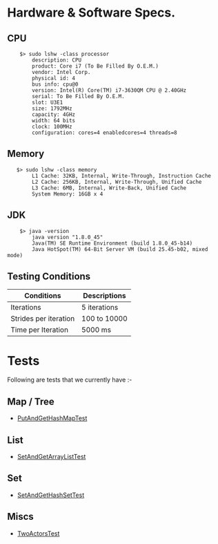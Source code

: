 # Hardware & Software Specs.

## CPU
```
    $> sudo lshw -class processor
        description: CPU
        product: Core i7 (To Be Filled By O.E.M.)
        vendor: Intel Corp.
        physical id: 4
        bus info: cpu@0
        version: Intel(R) Core(TM) i7-3630QM CPU @ 2.40GHz
        serial: To Be Filled By O.E.M.
        slot: U3E1
        size: 1792MHz
        capacity: 4GHz
        width: 64 bits
        clock: 100MHz
        configuration: cores=4 enabledcores=4 threads=8
```

## Memory
```
   $> sudo lshw -class memory
        L1 Cache: 32KB, Internal, Write-Through, Instruction Cache
        L2 Cache: 256KB, Internal, Write-Through, Unified Cache
        L3 Cache: 6MB, Internal, Write-Back, Unified Cache
        System Memory: 16GB x 4
```


## JDK
```
    $> java -version
        java version "1.8.0_45"
        Java(TM) SE Runtime Environment (build 1.8.0_45-b14)
        Java HotSpot(TM) 64-Bit Server VM (build 25.45-b02, mixed mode)
```

## Testing Conditions
Conditions                        | Descriptions
--------------------------------- | -------------
Iterations                        |  5 iterations
Strides per iteration             |  100 to 10000
Time per Iteration                |  5000 ms

# Tests
Following are tests that we currently have :-

## Map / Tree
- [PutAndGetHashMapTest](results/map/0000001.md)

## List
- [SetAndGetArrayListTest](results/list/0000001.md)

## Set
- [SetAndGetHashSetTest](results/set/0000001.md)

## Miscs
- [TwoActorsTest](results/misc/0000001.md)



